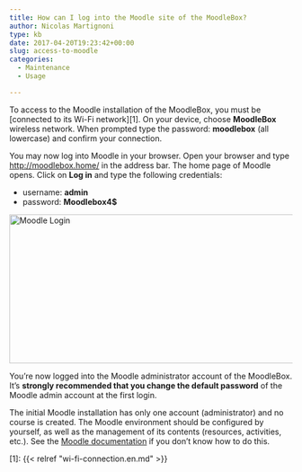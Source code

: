 ```yaml
---
title: How can I log into the Moodle site of the MoodleBox?
author: Nicolas Martignoni
type: kb
date: 2017-04-20T19:23:42+00:00
slug: access-to-moodle
categories:
  - Maintenance
  - Usage

---
```

To access to the Moodle installation of the MoodleBox, you must be [connected to its Wi-Fi network][1]. On your device, choose __MoodleBox__ wireless network. When prompted type the password: __moodlebox__ (all lowercase) and confirm your connection.

You may now log into Moodle in your browser. Open your browser and type <a href="http://moodlebox.home/" target="_blank" rel="noopener">http://moodlebox.home/</a> in the address bar. The home page of Moodle opens. Click on __Log in__ and type the following credentials:

  * username: __admin__
  * password: __Moodlebox4$__

<img class="alignnone wp-image-447 size-full" src="https://moodlebox.net/en/wp-content/uploads/sites/3/2017/04/moodle-login-en.png" alt="Moodle Login" width="601" height="265" srcset="https://moodlebox.net/en/wp-content/uploads/sites/3/2017/04/moodle-login-en.png 601w, https://moodlebox.net/en/wp-content/uploads/sites/3/2017/04/moodle-login-en-300x132.png 300w" sizes="(max-width: 601px) 100vw, 601px" />

You&#8217;re now logged into the Moodle administrator account of the MoodleBox. It’s __strongly recommended that you change the default password__ of the Moodle admin account at the first login.

The initial Moodle installation has only one account (administrator) and no course is created. The Moodle environment should be configured by yourself, as well as the management of its contents (resources, activities, etc.). See the <a href="https://docs.moodle.org/en/Admin_quick_guide" target="_blank" rel="noopener">Moodle documentation</a> if you don’t know how to do this.

 [1]: {{< relref "wi-fi-connection.en.md" >}}
